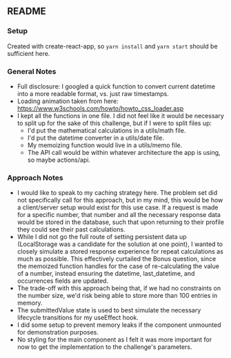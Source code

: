 ## README

### Setup

Created with create-react-app, so `yarn install` and `yarn start` should be sufficient here.

### General Notes

- Full disclosure: I googled a quick function to convert current datetime into a more readable format, vs. just raw timestamps.
- Loading animation taken from here: https://www.w3schools.com/howto/howto_css_loader.asp
- I kept all the functions in one file. I did not feel like it would be necessary to split up for the sake of this challenge, but if I were to split files up:
  - I'd put the mathematical calculations in a utils/math file.
  - I'd put the datetime converter in a utils/date file.
  - My memoizing function would live in a utils/memo file.
  - The API call would be within whatever architecture the app is using, so maybe actions/api.

### Approach Notes

- I would like to speak to my caching strategy here. The problem set did not specifically call for this approach, but in my mind, this would be how a client/server setup would exist for this use case. If a request is made for a specific number, that number and all the necessary response data would be stored in the database, such that upon returning to their profile they could see their past calculations.
- While I did not go the full route of setting persistent data up (LocalStorage was a candidate for the solution at one point), I wanted to closely simulate a stored response experience for repeat calculations as much as possible. This effectively curtailed the Bonus question, since the memoized function handles for the case of re-calculating the value of a number, instead ensuring the datetime, last_datetime, and occurrences fields are updated.
- The trade-off with this approach being that, if we had no constraints on the number size, we'd risk being able to store more than 100 entries in memory.
- The submittedValue state is used to best simulate the necessary lifecycle transitions for my useEffect hook.
- I did some setup to prevent memory leaks if the component unmounted for demonstration purposes.
- No styling for the main component as I felt it was more important for now to get the implementation to the challenge's parameters.
